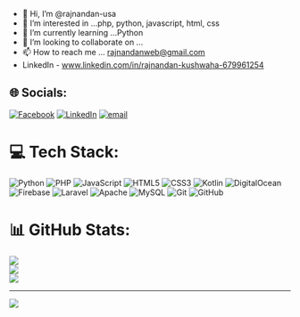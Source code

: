 - 👋 Hi, I’m @rajnandan-usa
- 👀 I’m interested in ...php, python, javascript, html, css
- 🌱 I’m currently learning ...Python
- 💞️ I’m looking to collaborate on ...
- 📫 How to reach me ... rajnandanweb@gmail.com
- LinkedIn - www.linkedin.com/in/rajnandan-kushwaha-679961254


## 🌐 Socials:
[![Facebook](https://img.shields.io/badge/Facebook-%231877F2.svg?logo=Facebook&logoColor=white)](https://facebook.com/rajnandan.kushwaha.95) [![LinkedIn](https://img.shields.io/badge/LinkedIn-%230077B5.svg?logo=linkedin&logoColor=white)](https://linkedin.com/in/rajnandan-kushwaha-679961254) [![email](https://img.shields.io/badge/Email-D14836?logo=gmail&logoColor=white)](mailto:rajnandanweb@gmail.com) 

# 💻 Tech Stack:
![Python](https://img.shields.io/badge/python-3670A0?style=for-the-badge&logo=python&logoColor=ffdd54) ![PHP](https://img.shields.io/badge/php-%23777BB4.svg?style=for-the-badge&logo=php&logoColor=white) ![JavaScript](https://img.shields.io/badge/javascript-%23323330.svg?style=for-the-badge&logo=javascript&logoColor=%23F7DF1E) ![HTML5](https://img.shields.io/badge/html5-%23E34F26.svg?style=for-the-badge&logo=html5&logoColor=white) ![CSS3](https://img.shields.io/badge/css3-%231572B6.svg?style=for-the-badge&logo=css3&logoColor=white) ![Kotlin](https://img.shields.io/badge/kotlin-%237F52FF.svg?style=for-the-badge&logo=kotlin&logoColor=white) ![DigitalOcean](https://img.shields.io/badge/DigitalOcean-%230167ff.svg?style=for-the-badge&logo=digitalOcean&logoColor=white) ![Firebase](https://img.shields.io/badge/firebase-%23039BE5.svg?style=for-the-badge&logo=firebase) ![Laravel](https://img.shields.io/badge/laravel-%23FF2D20.svg?style=for-the-badge&logo=laravel&logoColor=white) ![Apache](https://img.shields.io/badge/apache-%23D42029.svg?style=for-the-badge&logo=apache&logoColor=white) ![MySQL](https://img.shields.io/badge/mysql-4479A1.svg?style=for-the-badge&logo=mysql&logoColor=white) ![Git](https://img.shields.io/badge/git-%23F05033.svg?style=for-the-badge&logo=git&logoColor=white) ![GitHub](https://img.shields.io/badge/github-%23121011.svg?style=for-the-badge&logo=github&logoColor=white)
# 📊 GitHub Stats:
![](https://github-readme-stats.vercel.app/api?username=rajnandan-usa&theme=dark&hide_border=false&include_all_commits=false&count_private=false)<br/>
![](https://nirzak-streak-stats.vercel.app/?user=rajnandan-usa&theme=dark&hide_border=false)<br/>
![](https://github-readme-stats.vercel.app/api/top-langs/?username=rajnandan-usa&theme=dark&hide_border=false&include_all_commits=false&count_private=false&layout=compact)

---
[![](https://visitcount.itsvg.in/api?id=rajnandan-usa&icon=0&color=0)](https://visitcount.itsvg.in)

<!-- Proudly created with GPRM ( https://gprm.itsvg.in ) -->
